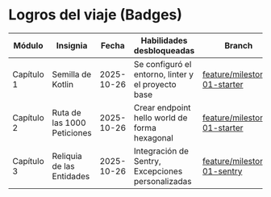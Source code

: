 # Logros del viaje (Badges)

| Módulo     | Insignia                    | Fecha      | Habilidades desbloqueadas                          | Branch                                                                                                           |
|------------|-----------------------------|------------|----------------------------------------------------|------------------------------------------------------------------------------------------------------------------|
| Capítulo 1 | Semilla de Kotlin           | 2025-10-26 | Se configuró el entorno, linter y el proyecto base | [feature/milestone-01-starter](https://github.com/lgzarturo/springboot-course/tree/feature/milestone-01-starter) |
| Capítulo 2 | Ruta de las 1000 Peticiones | 2025-10-26 | Crear endpoint hello world de forma hexagonal      | [feature/milestone-01-starter](https://github.com/lgzarturo/springboot-course/tree/feature/milestone-01-starter) |
| Capítulo 3 | Reliquia de las Entidades   | 2025-10-26 | Integración de Sentry, Excepciones personalizadas  | [feature/milestone-01-sentry](https://github.com/lgzarturo/springboot-course/tree/feature/milestone-01-sentry)   |
